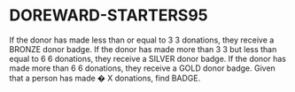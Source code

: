 # DOREWARD-STARTERS95
If the donor has made less than or equal to  3 3 donations, they receive a BRONZE donor badge. If the donor has made more than  3 3 but less than equal to  6 6 donations, they receive a SILVER donor badge. If the donor has made more than  6 6 donations, they receive a GOLD donor badge. Given that a person has made  � X donations, find BADGE.
